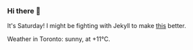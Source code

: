 ### Hi there :wave:

It's Saturday! I might be fighting with Jekyll to make [this](https://swissclubtoronto.ca) better.

Weather in Toronto: sunny, at +11°C.
